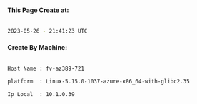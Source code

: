 
   
#### This Page Create at:

```bash

2023-05-26 - 21:41:23 UTC

```

#### Create By Machine:

```bash

Host Name : fv-az389-721

platform  : Linux-5.15.0-1037-azure-x86_64-with-glibc2.35

Ip Local  : 10.1.0.39

```

